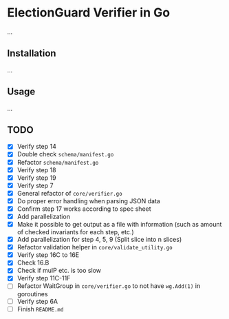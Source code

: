# ElectionGuard Verifier in Go
...

## Installation
...

## Usage
...

## TODO
- [x] Verify step 14
- [x] Double check `schema/manifest.go`
- [x] Refactor `schema/manifest.go`
- [x] Verify step 18
- [x] Verify step 19
- [x] Verify step 7
- [x] General refactor of `core/verifier.go`
- [x] Do proper error handling when parsing JSON data
- [x] Confirm step 17 works according to spec sheet
- [x] Add parallelization
- [x] Make it possible to get output as a file with information (such as amount of checked invariants for each step, etc.)
- [x] Add parallelization for step 4, 5, 9 (Split slice into n slices)
- [x] Refactor validation helper in `core/validate_utility.go`
- [x] Verify step 16C to 16E
- [x] Check 16.B
- [x] Check if mulP etc. is too slow
- [x] Verify step 11C-11F
- [ ] Refactor WaitGroup in `core/verifier.go` to not have `wg.Add(1)` in goroutines
- [ ] Verify step 6A
- [ ] Finish `README.md`

